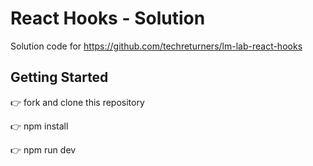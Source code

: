 # React Hooks - Solution

Solution code for https://github.com/techreturners/lm-lab-react-hooks

## Getting Started

👉 fork and clone this repository

👉 npm install

👉 npm run dev
